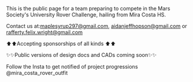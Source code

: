 This is the public page for a team preparing to compete in the Mars Society's University Rover Challenge, hailing from Mira Costa HS.

Contact us at:maplesyrup297@gmail.com, aidanjeffhopson@gmail.com or rafferty.felix.wright@gmail.com

⬆️⬆️Accepting sponsorships of all kinds ⬆️⬆️

✨✨Public versions of design docs and CADs coming soon✨✨

Follow the Insta to get notified of project progressions @mira_costa_rover_outfit

